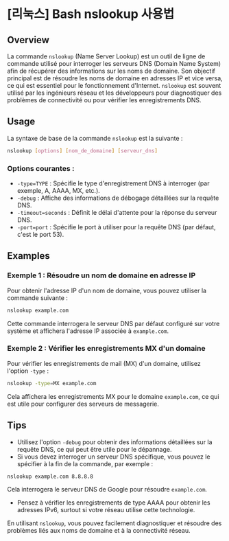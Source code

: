 # [리눅스] Bash nslookup 사용법

## Overview
La commande `nslookup` (Name Server Lookup) est un outil de ligne de commande utilisé pour interroger les serveurs DNS (Domain Name System) afin de récupérer des informations sur les noms de domaine. Son objectif principal est de résoudre les noms de domaine en adresses IP et vice versa, ce qui est essentiel pour le fonctionnement d'Internet. `nslookup` est souvent utilisé par les ingénieurs réseau et les développeurs pour diagnostiquer des problèmes de connectivité ou pour vérifier les enregistrements DNS.

## Usage
La syntaxe de base de la commande `nslookup` est la suivante :

```bash
nslookup [options] [nom_de_domaine] [serveur_dns]
```

### Options courantes :
- `-type=TYPE` : Spécifie le type d'enregistrement DNS à interroger (par exemple, A, AAAA, MX, etc.).
- `-debug` : Affiche des informations de débogage détaillées sur la requête DNS.
- `-timeout=seconds` : Définit le délai d'attente pour la réponse du serveur DNS.
- `-port=port` : Spécifie le port à utiliser pour la requête DNS (par défaut, c'est le port 53).

## Examples
### Exemple 1 : Résoudre un nom de domaine en adresse IP
Pour obtenir l'adresse IP d'un nom de domaine, vous pouvez utiliser la commande suivante :

```bash
nslookup example.com
```

Cette commande interrogera le serveur DNS par défaut configuré sur votre système et affichera l'adresse IP associée à `example.com`.

### Exemple 2 : Vérifier les enregistrements MX d'un domaine
Pour vérifier les enregistrements de mail (MX) d'un domaine, utilisez l'option `-type` :

```bash
nslookup -type=MX example.com
```

Cela affichera les enregistrements MX pour le domaine `example.com`, ce qui est utile pour configurer des serveurs de messagerie.

## Tips
- Utilisez l'option `-debug` pour obtenir des informations détaillées sur la requête DNS, ce qui peut être utile pour le dépannage.
- Si vous devez interroger un serveur DNS spécifique, vous pouvez le spécifier à la fin de la commande, par exemple :

```bash
nslookup example.com 8.8.8.8
```

Cela interrogera le serveur DNS de Google pour résoudre `example.com`.
- Pensez à vérifier les enregistrements de type AAAA pour obtenir les adresses IPv6, surtout si votre réseau utilise cette technologie.

En utilisant `nslookup`, vous pouvez facilement diagnostiquer et résoudre des problèmes liés aux noms de domaine et à la connectivité réseau.